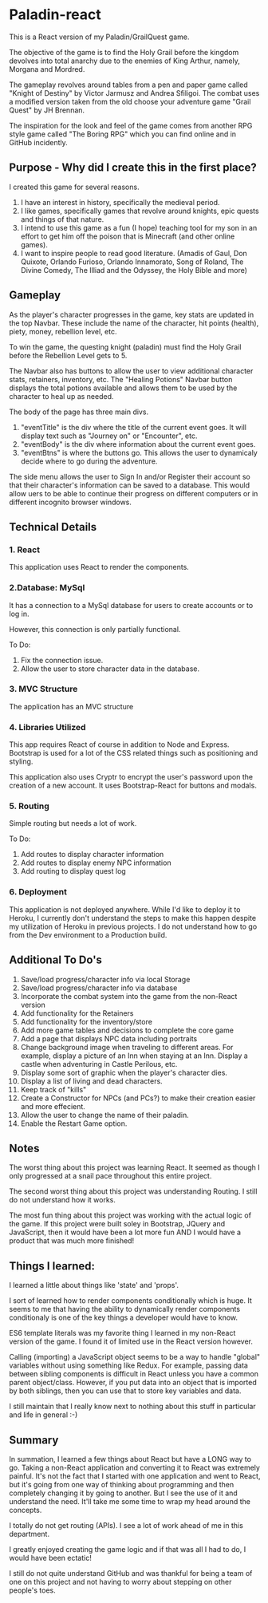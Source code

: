 # Paladin-react

This is a React version of my Paladin/GrailQuest game.

The objective of the game is to find the Holy Grail before the kingdom devolves into total anarchy due to the enemies of King Arthur, namely, Morgana and Mordred.

The gameplay revolves around tables from a pen and paper game called "Knight of Destiny" by Victor Jarmusz and Andrea Sfiligoi.  The combat uses a modified version taken from the old choose your adventure game "Grail Quest" by JH Brennan.

The inspiration for the look and feel of the game comes from another RPG style game called "The Boring RPG" which you can find online and in GitHub incidently.

## Purpose - Why did I create this in the first place?

I created this game for several reasons.

1. I have an interest in history, specifically the medieval period.
2. I like games, specifically games that revolve around knights, epic quests and things of that nature.
3. I intend to use this game as a fun (I hope) teaching tool for my son in an effort to get him off the poison that is Minecraft (and other online games).
4. I want to inspire people to read good literature.  (Amadis of Gaul, Don Quixote, Orlando Furioso, Orlando Innamorato, Song of Roland, The Divine Comedy, The Illiad and the Odyssey, the Holy Bible and more)


## Gameplay

As the player's character progresses in the game, key stats are updated in the top Navbar.  These include the name of the character, hit points (health), piety, money, rebellion level, etc.

To win the game, the questing knight (paladin) must find the Holy Grail before the Rebellion Level gets to 5.

The Navbar also has buttons to allow the user to view additional character stats, retainers, inventory, etc.  The "Healing Potions" Navbar button displays the total potions available and allows them to be used by the character to heal up as needed.

The body of the page has three main divs.

1. "eventTitle" is the div where the title of the current event goes.  It will display text such as "Journey on" or "Encounter", etc.
2. "eventBody" is the div where information about the current event goes.  
3. "eventBtns" is where the buttons go.  This allows the user to dynamicaly decide where to go during the adventure.

The side menu allows the user to Sign In and/or Register their account so that their character's information can be saved to a database.  This would allow uers to be able to continue their progress on different computers or in different incognito browser windows.



## Technical Details

### 1. React

This application uses React to render the components.

### 2.Database: MySql

It has a connection to a MySql database for users to create accounts or to log in.

However, this connection is only partially functional.

To Do: 

1. Fix the connection issue.
2. Allow the user to store character data in the database.

### 3. MVC Structure

The application has an MVC structure

### 4. Libraries Utilized

This app requires React of course in addition to Node and Express.  Bootstrap is used for a lot of the CSS related things such as positioning and styling.

This application also uses Cryptr to encrypt the user's password upon the creation of a new account.
It uses Bootstrap-React for buttons and modals.

### 5. Routing

Simple routing but needs a lot of work.

To Do: 

1. Add routes to display character information
2. Add routes to display enemy NPC information
3. Add routing to display quest log

### 6. Deployment

This application is not deployed anywhere.  While I'd like to deploy it to Heroku, I currently don't understand the steps to make this happen despite my utilization of Heroku in previous projects.  I do not understand how to go from the Dev environment to a Production build.


## Additional To Do's

1. Save/load progress/character info via local Storage
2. Save/load progress/character info via database
3. Incorporate the combat system into the game from the non-React version
4. Add functionality for the Retainers
5. Add functionality for the inventory/store
6. Add more game tables and decisions to complete the core game
7. Add a page that displays NPC data including portraits
8. Change background image when traveling to different areas.  For example, display a picture of an Inn when staying at an Inn.  Display a castle when adventuring in Castle Perilous, etc.
9. Display some sort of graphic when the player's character dies.
10. Display a list of living and dead characters.
11. Keep track of "kills"
12. Create a Constructor for NPCs (and PCs?) to make their creation easier and more effecient.
13. Allow the user to change the name of their paladin.
14. Enable the Restart Game option.


## Notes

The worst thing about this project was learning React.  It seemed as though I only progressed at a snail pace throughout this entire project.

The second worst thing about this project was understanding Routing.  I still do not understand how it works.

The most fun thing about this project was working with the actual logic of the game.  If this project were built soley in Bootstrap, JQuery and JavaScript, then it would have been a lot more fun AND I would have a product that was much more finished!

## Things I learned:

I learned a little about things like 'state' and 'props'.  

I sort of learned how to render components conditionally which is huge.  It seems to me that having the ability to dynamically render components conditionaly is one of the key things a developer would have to know.

ES6 template literals was my favorite thing I learned in my non-React version of the game.  I found it of limited use in the React version however.

Calling (importing) a JavaScript object seems to be a way to handle "global" variables without using something like Redux.  For example, passing data between sibling components is difficult in React unless you have a common parent object/class.  However, if you put data into an object that is imported by both siblings, then you can use that to store key variables and data.

I still maintain that I really know next to nothing about this stuff in particular and life in general :-)


## Summary

In summation, I learned a few things about React but have a LONG way to go.  Taking a non-React application and converting it to React was extremely painful.  It's not the fact that I started with one application and went to React, but it's going from one way of thinking about programming and then completely changing it by going to another.  But I see the use of it and understand the need.  It'll take me some time to wrap my head around the concepts.

I totally do not get routing (APIs).  I see a lot of work ahead of me in this department.

I greatly enjoyed creating the game logic and if that was all I had to do, I would have been ectatic!

I still do not quite understand GitHub and was thankful for being a team of one on this project and not having to worry about stepping on other people's toes.



















